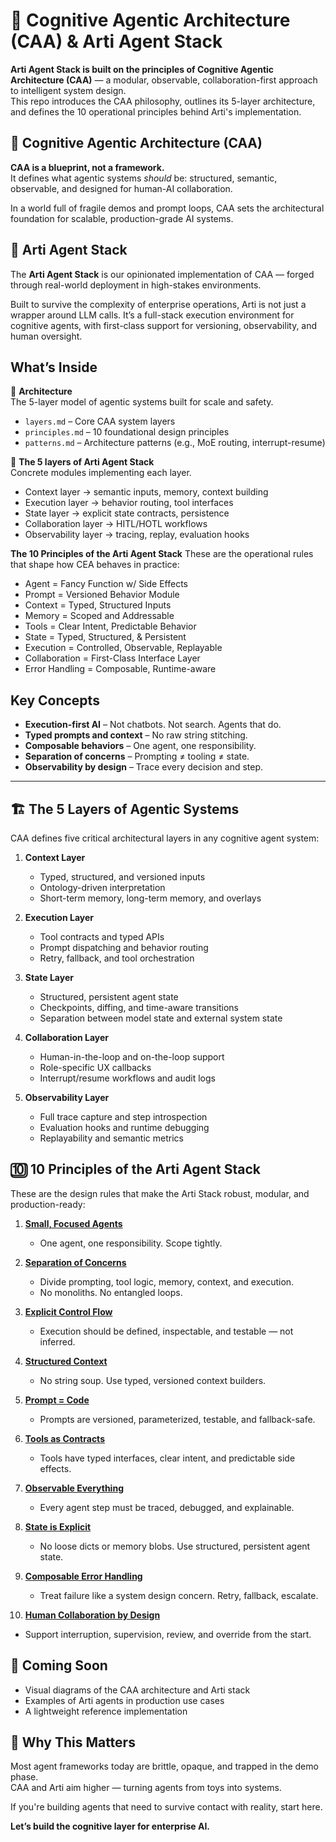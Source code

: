 # 🧠 Cognitive Agentic Architecture (CAA) & Arti Agent Stack

**Arti Agent Stack is built on the principles of Cognitive Agentic Architecture (CAA)** — a modular, observable, collaboration-first approach to intelligent system design.  
This repo introduces the CAA philosophy, outlines its 5-layer architecture, and defines the 10 operational principles behind Arti's implementation.



## 🔷 Cognitive Agentic Architecture (CAA)

**CAA is a blueprint, not a framework.**  
It defines what agentic systems *should* be: structured, semantic, observable, and designed for human-AI collaboration.

In a world full of fragile demos and prompt loops, CAA sets the architectural foundation for scalable, production-grade AI systems.



## 🧩 Arti Agent Stack

The **Arti Agent Stack** is our opinionated implementation of CAA — forged through real-world deployment in high-stakes environments.

Built to survive the complexity of enterprise operations, Arti is not just a wrapper around LLM calls. It’s a full-stack execution environment for cognitive agents, with first-class support for versioning, observability, and human oversight.


## What’s Inside

📐 **Architecture**  
The 5-layer model of agentic systems built for scale and safety.

- `layers.md` – Core CAA system layers  
- `principles.md` – 10 foundational design principles  
- `patterns.md` – Architecture patterns (e.g., MoE routing, interrupt-resume)

🧱 **The 5 layers of Arti Agent Stack**  
Concrete modules implementing each layer.

- Context layer → semantic inputs, memory, context building  
- Execution layer → behavior routing, tool interfaces  
- State layer → explicit state contracts, persistence  
- Collaboration layer → HITL/HOTL workflows  
- Observability layer → tracing, replay, evaluation hooks

**The 10 Principles of the Arti Agent Stack**
These are the operational rules that shape how CEA behaves in practice:

- Agent = Fancy Function w/ Side Effects
- Prompt = Versioned Behavior Module
- Context = Typed, Structured Inputs
- Memory = Scoped and Addressable
- Tools = Clear Intent, Predictable Behavior
- State = Typed, Structured, & Persistent
- Execution = Controlled, Observable, Replayable
- Collaboration = First-Class Interface Layer
- Error Handling = Composable, Runtime-aware


## Key Concepts

- **Execution-first AI** – Not chatbots. Not search. Agents that do.
- **Typed prompts and context** – No raw string stitching.
- **Composable behaviors** – One agent, one responsibility.
- **Separation of concerns** – Prompting ≠ tooling ≠ state.
- **Observability by design** – Trace every decision and step.

---

## 🏗️ The 5 Layers of Agentic Systems

CAA defines five critical architectural layers in any cognitive agent system:

1. **Context Layer**  
   - Typed, structured, and versioned inputs  
   - Ontology-driven interpretation  
   - Short-term memory, long-term memory, and overlays  

2. **Execution Layer**  
   - Tool contracts and typed APIs  
   - Prompt dispatching and behavior routing  
   - Retry, fallback, and tool orchestration  

3. **State Layer**  
   - Structured, persistent agent state  
   - Checkpoints, diffing, and time-aware transitions  
   - Separation between model state and external system state  

4. **Collaboration Layer**  
   - Human-in-the-loop and on-the-loop support  
   - Role-specific UX callbacks  
   - Interrupt/resume workflows and audit logs  

5. **Observability Layer**  
   - Full trace capture and step introspection  
   - Evaluation hooks and runtime debugging  
   - Replayability and semantic metrics  



## 🔟 10 Principles of the Arti Agent Stack

These are the design rules that make the Arti Stack robust, modular, and production-ready:

1. [**Small, Focused Agents**](principles/01-small-focused-agents.md)  
   - One agent, one responsibility. Scope tightly.

2. [**Separation of Concerns**](principles/02-sparation-of-concerns.md)
   - Divide prompting, tool logic, memory, context, and execution.  
   - No monoliths. No entangled loops.

3. [**Explicit Control Flow**](principles/03-explicit-control-flow)
   - Execution should be defined, inspectable, and testable — not inferred.

4. [**Structured Context**](principles/04-structured-context.md)
   - No string soup. Use typed, versioned context builders.

5. [**Prompt = Code**](principles/05-prompt-management.md)
   - Prompts are versioned, parameterized, testable, and fallback-safe.

6. [**Tools as Contracts**](principles/06-tools-as-contracts.md)
   - Tools have typed interfaces, clear intent, and predictable side effects.

7. [**Observable Everything**](principles/07-observable-everything.md)
   - Every agent step must be traced, debugged, and explainable.

8. [**State is Explicit**](principles/08-state-is-explicit.md)
   - No loose dicts or memory blobs. Use structured, persistent agent state.

9. [**Composable Error Handling**](principles/09-composable-error-handling.md)
   - Treat failure like a system design concern. Retry, fallback, escalate.

10. [**Human Collaboration by Design**](principles/10-human-collaboration-by-design.md)
   - Support interruption, supervision, review, and override from the start.



## 📍 Coming Soon

- Visual diagrams of the CAA architecture and Arti stack
- Examples of Arti agents in production use cases
- A lightweight reference implementation



## 🚀 Why This Matters

Most agent frameworks today are brittle, opaque, and trapped in the demo phase.  
CAA and Arti aim higher — turning agents from toys into systems.

If you're building agents that need to survive contact with reality, start here.



**Let’s build the cognitive layer for enterprise AI.**
